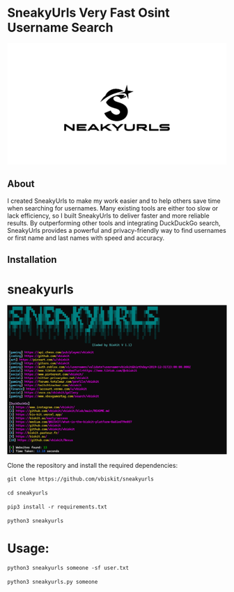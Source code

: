 # SneakyUrls Very Fast Osint Username Search 
![Screenshot](sneakyurl.jpg)

## About  

I created SneakyUrls to make my work easier and to help others save time when searching for usernames. Many existing tools are either too slow or lack efficiency, so I built SneakyUrls to deliver faster and more reliable results. By outperforming other tools and integrating DuckDuckGo search, SneakyUrls provides a powerful and privacy-friendly way to find usernames or first name and last names with speed and accuracy. 

## Installation  

# sneakyurls
![sneaky](sneakyurls.png)

Clone the repository and install the required dependencies:  
```
git clone https://github.com/vbiskit/sneakyurls

cd sneakyurls

pip3 install -r requirements.txt

python3 sneakyurls
```
# Usage:
```
python3 sneakyurls someone -sf user.txt

python3 sneakyurls.py someone 
